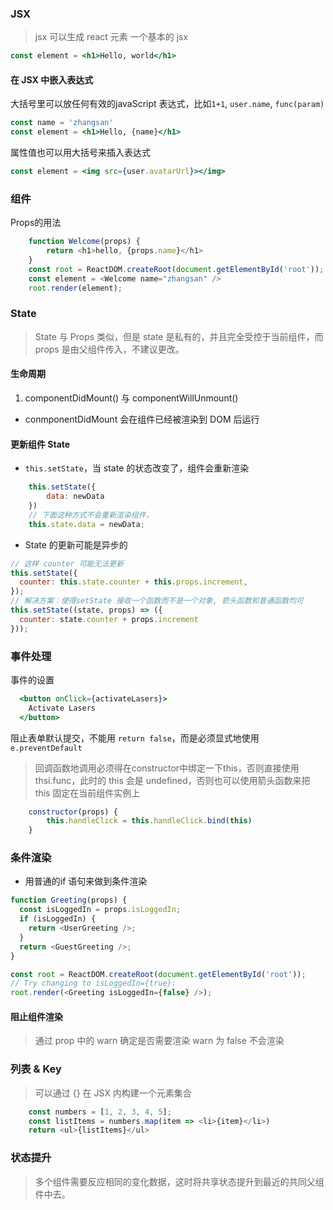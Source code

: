 ### JSX
> jsx 可以生成 react 元素
一个基本的 jsx 
```jsx
const element = <h1>Hello, world</h1>
```
#### 在 JSX 中嵌入表达式
大括号里可以放任何有效的javaScript 表达式，比如`1+1`, `user.name`, `func(param)`
```jsx
const name = 'zhangsan'
const element = <h1>Hello, {name}</h1>
```
属性值也可以用大括号来插入表达式
```jsx
const element = <img src={user.avatarUrl}></img>
```

### 组件
Props的用法
```javascript
    function Welcome(props) {
        return <h1>hello, {props.name}</h1>
    }
    const root = ReactDOM.createRoot(document.getElementById('root'));
    const element = <Welcome name="zhangsan" />
    root.render(element);
```
### State
> State 与 Props 类似，但是 state 是私有的，并且完全受控于当前组件，而props 是由父组件传入，不建议更改。

#### 生命周期
1. componentDidMount() 与  componentWillUnmount()
- conmponentDidMount 会在组件已经被渲染到 DOM 后运行

#### 更新组件 State
- `this.setState`，当 state 的状态改变了，组件会重新渲染
```javascript
    this.setState({
        data: newData
    })
    // 下面这种方式不会重新渲染组件，
    this.state.data = newData;
```
- State 的更新可能是异步的
```javascript
// 这样 counter 可能无法更新
this.setState({
  counter: this.state.counter + this.props.increment,
});
// 解决方案：使得setState 接收一个函数而不是一个对象, 箭头函数和普通函数均可
this.setState((state, props) => ({
  counter: state.counter + props.increment
}));
```

### 事件处理
事件的设置
```jsx
  <button onClick={activateLasers}>
    Activate Lasers
  </button>
```

阻止表单默认提交，不能用 `return false`，而是必须显式地使用`e.preventDefault`

> 回调函数地调用必须得在constructor中绑定一下this，否则直接使用thsi.func，此时的 this 会是 undefined，否则也可以使用箭头函数来把 this 固定在当前组件实例上
```javascript
    constructor(props) {
        this.handleClick = this.handleClick.bind(this)
    }
```

### 条件渲染
- 用普通的if 语句来做到条件渲染
```javascript
function Greeting(props) {
  const isLoggedIn = props.isLoggedIn;
  if (isLoggedIn) {
    return <UserGreeting />;
  }
  return <GuestGreeting />;
}

const root = ReactDOM.createRoot(document.getElementById('root')); 
// Try changing to isLoggedIn={true}:
root.render(<Greeting isLoggedIn={false} />);
```
#### 阻止组件渲染
> 通过 prop 中的 warn 确定是否需要渲染 warn 为 false 不会渲染

### 列表 & Key
> 可以通过 {} 在 JSX 内构建一个元素集合
```javascript
    const numbers = [1, 2, 3, 4, 5];
    const listItems = numbers.map(item => <li>{item}</li>)
    return <ul>{listItems}</ul>
```

### 状态提升
> 多个组件需要反应相同的变化数据，这时将共享状态提升到最近的共同父组件中去。